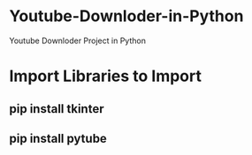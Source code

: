 # Youtube-Downloder-in-Python
Youtube Downloder Project in Python

<h1>Import Libraries to Import</h1>

<h2>pip install tkinter</h2>
<h2>pip install pytube</h2>
